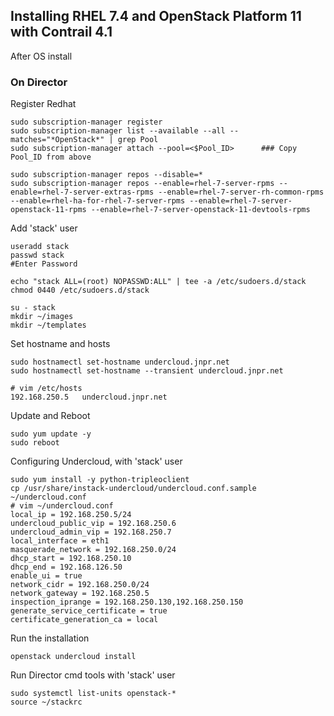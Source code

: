 ## Installing RHEL 7.4 and OpenStack Platform 11 with Contrail 4.1 

After OS install
### On Director

Register Redhat
```
sudo subscription-manager register
sudo subscription-manager list --available --all --matches="*OpenStack*" | grep Pool
sudo subscription-manager attach --pool=<$Pool_ID>      ### Copy Pool_ID from above

sudo subscription-manager repos --disable=*
sudo subscription-manager repos --enable=rhel-7-server-rpms --enable=rhel-7-server-extras-rpms --enable=rhel-7-server-rh-common-rpms --enable=rhel-ha-for-rhel-7-server-rpms --enable=rhel-7-server-openstack-11-rpms --enable=rhel-7-server-openstack-11-devtools-rpms
```
Add 'stack' user
```
useradd stack
passwd stack
#Enter Password

echo "stack ALL=(root) NOPASSWD:ALL" | tee -a /etc/sudoers.d/stack
chmod 0440 /etc/sudoers.d/stack

su - stack
mkdir ~/images
mkdir ~/templates
```

Set hostname and hosts
```
sudo hostnamectl set-hostname undercloud.jnpr.net
sudo hostnamectl set-hostname --transient undercloud.jnpr.net

# vim /etc/hosts
192.168.250.5   undercloud.jnpr.net
```
Update and Reboot
```
sudo yum update -y
sudo reboot
```

Configuring Undercloud, with 'stack' user
```
sudo yum install -y python-tripleoclient
cp /usr/share/instack-undercloud/undercloud.conf.sample ~/undercloud.conf
# vim ~/undercloud.conf
local_ip = 192.168.250.5/24
undercloud_public_vip = 192.168.250.6
undercloud_admin_vip = 192.168.250.7
local_interface = eth1
masquerade_network = 192.168.250.0/24
dhcp_start = 192.168.250.10
dhcp_end = 192.168.126.50
enable_ui = true
network_cidr = 192.168.250.0/24
network_gateway = 192.168.250.5
inspection_iprange = 192.168.250.130,192.168.250.150
generate_service_certificate = true
certificate_generation_ca = local
```
Run the installation
```
openstack undercloud install
```

Run Director cmd tools with 'stack' user
```
sudo systemctl list-units openstack-*
source ~/stackrc
```
